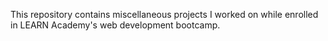 This repository contains miscellaneous projects I worked on while enrolled in LEARN Academy's web development bootcamp.

